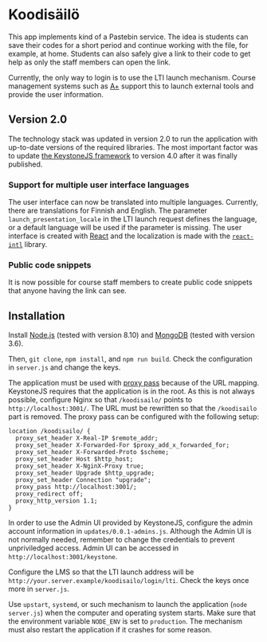 # Koodisäilö

This app implements kind of a Pastebin service. The idea is students can save their codes for a short period
and continue working with the file, for example, at home. Students can also safely give a link to their code
to get help as only the staff members can open the link.

Currently, the only way to login is to use the LTI launch mechanism. Course management systems such as [A+](https://github.com/Aalto-LeTech/a-plus)
support this to launch external tools and provide the user information.

## Version 2.0

The technology stack was updated in version 2.0 to run the application with up-to-date versions of the required
libraries. The most important factor was to update [the KeystoneJS framework](https://github.com/keystonejs/keystone)
to version 4.0 after it was finally published.

### Support for multiple user interface languages

The user interface can now be translated into multiple languages. Currently, there are translations for Finnish
and English. The parameter `launch_presentation_locale` in the LTI launch request defines the language, or a default
language will be used if the parameter is missing. The user interface is created with [React](https://reactjs.org/)
and the localization is made with the [`react-intl`](https://github.com/yahoo/react-intl) library.

### Public code snippets

It is now possible for course staff members to create public code snippets that anyone having the link can see.

## Installation

Install [Node.js](https://nodejs.org/en/download/) (tested with version 8.10) and [MongoDB](https://www.mongodb.com/download-center)
(tested with version 3.6).

Then, `git clone`, `npm install`, and `npm run build`. Check the configuration in `server.js` and change the keys.

The application must be used with [proxy pass](http://nginx.org/en/docs/http/ngx_http_proxy_module.html) because of
the URL mapping. KeystoneJS requires that the application is in the root. As this is not always possible, configure
Nginx so that `/koodisailo/` points to `http://localhost:3001/`. The URL must be rewritten so that the `/koodisailo`
part is removed. The proxy pass can be configured with the following setup:

```
location /koodisailo/ {
  proxy_set_header X-Real-IP $remote_addr;
  proxy_set_header X-Forwarded-For $proxy_add_x_forwarded_for;
  proxy_set_header X-Forwarded-Proto $scheme;
  proxy_set_header Host $http_host;
  proxy_set_header X-NginX-Proxy true;
  proxy_set_header Upgrade $http_upgrade;
  proxy_set_header Connection "upgrade";
  proxy_pass http://localhost:3001/;
  proxy_redirect off;
  proxy_http_version 1.1;
}
```

In order to use the Admin UI provided by KeystoneJS, configure the admin account information in `updates/0.0.1-admins.js`.
Although the Admin UI is not normally needed, remember to change the credentials to prevent unpriviledged access.
Admin UI can be accessed in `http://localhost:3001/keystone`.

Configure the LMS so that the LTI launch address will be `http://your.server.example/koodisailo/login/lti`.
Check the keys once more in `server.js`.

Use `upstart`, `systemd`, or such mechanism to launch the application (`node server.js`) when the computer and
operating system starts. Make sure that the environment variable `NODE_ENV` is set to `production`. The mechanism
must also restart the application if it crashes for some reason.

